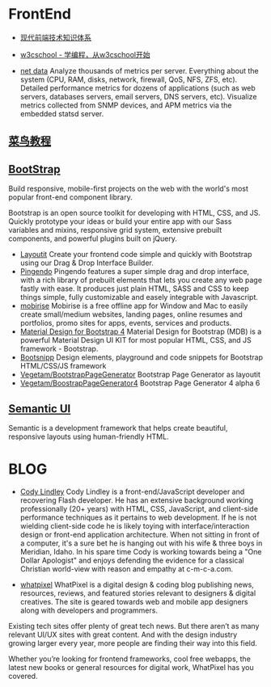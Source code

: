 # FrontEnd

* [现代前端技术知识体系](https://github.com/ouvens/frontend-system-map)

* [w3cschool - 学编程，从w3cschool开始](https://www.w3cschool.cn/)

* [net data](https://my-netdata.io/) Analyze thousands of metrics per server. 
Everything about the system (CPU, RAM, disks, network, firewall, QoS, NFS, ZFS, etc). 
Detailed performance metrics for dozens of applications (such as web servers, databases servers, email servers, DNS servers, etc). 
Visualize metrics collected from SNMP devices, and APM metrics via the embedded statsd server.

## [菜鸟教程](http://www.runoob.com/)

## [BootStrap](http://getbootstrap.com/)

Build responsive, mobile-first projects on the web with the world's most popular front-end component library.

Bootstrap is an open source toolkit for developing with HTML, CSS, and JS. Quickly prototype your ideas or build your entire app with our Sass variables and mixins, responsive grid system, extensive prebuilt components, and powerful plugins built on jQuery.

* [Layoutit](http://www.layoutit.com/)  Create your frontend code simple and quickly with Bootstrap using our Drag & Drop Interface Builder.
* [Pingendo](https://pingendo.com/)  Pingendo features a super simple drag and drop interface, with a rich library of prebuilt elements that lets you create any web page fastly with ease.  It produces just  plain HTML, SASS and CSS to keep things simple, fully customizable and easely integrable with Javascript.
* [mobirise](https://mobirise.com/)  Mobirise is a free offline app for Window and Mac to easily create small/medium websites, landing pages, online resumes and portfolios, promo sites for apps, events, services and products.
* [Material Design for Bootstrap 4](https://mdbootstrap.com/)  Material Design for Bootstrap (MDB) is a powerful Material Design UI KIT for most popular HTML, CSS, and JS framework - Bootstrap.
* [Bootsnipp](https://bootsnipp.com/)  Design elements, playground and code snippets for Bootstrap HTML/CSS/JS framework
* [Vegetam/BootstrapPageGenerator](https://github.com/Vegetam/BootstrapPageGenerator)  Bootstrap Page Generator as layoutit
* [Vegetam/BoostrapPageGenerator4](https://github.com/Vegetam/BoostrapPageGenerator4)  Bootstrap Page Generator 4 alpha 6

## [Semantic UI](https://semantic-ui.com/)

Semantic is a development framework that helps create beautiful, responsive layouts using human-friendly HTML.

# BLOG

* [Cody Lindley](http://codylindley.com/)   Cody Lindley is a front-end/JavaScript developer and recovering Flash developer. He has an extensive background working professionally (20+ years) with HTML, CSS, JavaScript, and client-side performance techniques as it pertains to web development. If he is not wielding client-side code he is likely toying with interface/interaction design or front-end application architecture. When not sitting in front of a computer, it's a sure bet he is hanging out with his wife & three boys in Meridian, Idaho. In his spare time Cody is working towards being a "One Dollar Apologist" and enjoys defending the evidence for a classical Christian world-view with reason and empathy at c-m-c-a.com.

* [whatpixel](http://whatpixel.com/)  WhatPixel is a digital design & coding blog publishing news, resources, reviews, and featured stories relevant to designers & digital creatives. The site is geared towards web and mobile app designers along with developers and programmers.

Existing tech sites offer plenty of great tech news. But there aren’t as many relevant UI/UX sites with great content. And with the design industry growing larger every year, more people are finding their way into this field.

Whether you’re looking for frontend frameworks, cool free webapps, the latest new books or general resources for digital work, WhatPixel has you covered.
